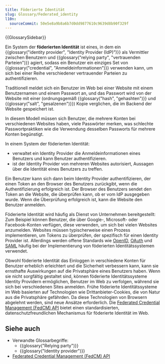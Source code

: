 ```yaml
---
title: Föderierte Identität
slug: Glossary/Federated_identity
l10n:
  sourceCommit: 50e5e8a9b8a6b7d0dd9877610c9639d8b90f329f
---
```


{{GlossarySidebar}}

Ein System der **föderierten Identität** ist eines, in dem ein {{glossary("identity provider", "Identity Provider (IdP)")}} als Vermittler zwischen Benutzern und {{glossary("relying party", "vertrauenden Parteien")}} agiert, sodass ein Benutzer ein einziges Set von {{glossary("credential", "Anmeldeinformationen")}} verwenden kann, um sich bei einer Reihe verschiedener vertrauender Parteien zu authentifizieren.

Traditionell meldet sich ein Benutzer im Web bei einer Website mit einem Benutzernamen und einem Passwort an, und das Passwort wird von der Website mit einer (ordnungsgemäß {{glossary("hash", "gehashten")}} und {{glossary("salt", "gesalzenen")}}) Kopie verglichen, die im Backend der Website gespeichert ist.

In diesem Modell müssen sich Benutzer, die mehrere Konten bei verschiedenen Websites haben, viele Passwörter merken, was schlechte Passwortpraktiken wie die Verwendung desselben Passworts für mehrere Konten begünstigt.

In einem System der föderierten Identität:

- verwaltet ein Identity Provider die Anmeldeinformationen eines Benutzers und kann Benutzer authentifizieren.
- ist der Identity Provider von mehreren Websites autorisiert, Aussagen über die Identität eines Benutzers zu treffen.

Ein Benutzer kann sich dann beim Identity Provider authentifizieren, der einen Token an den Browser des Benutzers zurückgibt, wenn die Authentifizierung erfolgreich ist. Der Browser des Benutzers sendet den Token an die Website, die überprüfen kann, ob er vom IdP ausgegeben wurde. Wenn die Überprüfung erfolgreich ist, kann die Website den Benutzer anmelden.

Föderierte Identität wird häufig als Dienst von Unternehmen bereitgestellt: Zum Beispiel können Benutzer, die über Google-, Microsoft- oder Facebook-Konten verfügen, diese verwenden, um sich bei vielen Websites anzumelden. Websites müssen typischerweise einen Prozess implementieren, um Tokens zu überprüfen, der spezifisch für einen Identity Provider ist. Allerdings werden offene Standards wie [OpenID](https://en.wikipedia.org/wiki/OpenID), [OAuth](https://en.wikipedia.org/wiki/OAuth) und [SAML](https://en.wikipedia.org/wiki/Security_Assertion_Markup_Language) häufig bei der Implementierung von föderierten Identitätssystemen verwendet.

Obwohl föderierte Identität das Einloggen in verschiedene Konten für Benutzer erheblich erleichtert und die Sicherheit verbessern kann, kann sie ernsthafte Auswirkungen auf die Privatsphäre eines Benutzers haben. Wenn sie nicht sorgfältig gestaltet sind, können föderierte Identitätssysteme Identity Providern ermöglichen, Benutzer im Web zu verfolgen, während sie sich bei verschiedenen Sites anmelden. Frühe föderierte Identitätssysteme im Web basierten auf Technologien wie Drittanbieter-Cookies, die von Natur aus die Privatsphäre gefährden. Da diese Technologien von Browsern abgelehnt werden, sind neue Ansätze erforderlich. Die [Federated Credential Management (FedCM) API](/de/docs/Web/API/FedCM_API) bietet einen standardisierten, datenschutzfreundlichen Mechanismus für föderierte Identität im Web.

## Siehe auch

- Verwandte Glossarbegriffe:
  - {{glossary("Relying party")}}
  - {{glossary("Identity provider")}}
- [Federated Credential Management (FedCM) API](/de/docs/Web/API/FedCM_API)
